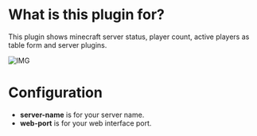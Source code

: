 # What is this plugin for?

This plugin shows minecraft server status, player count, active players as table form and server plugins.



![IMG](https://i.imgur.com/dX3qwF1.png)



# Configuration

* **server-name** is for your server name.
* **web-port** is for your web interface port.
